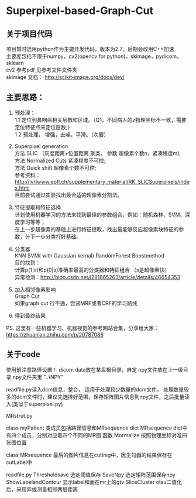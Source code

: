 # Superpixel-based-Graph-Cut

## 关于项目代码
项目暂时选用python作为主要开发代码，版本为2.7，后期会改用C++加速  
主要库包括不限于numpy，cv2(opencv for python)，skimage，pydicom，sklearn  
cv2 参考pdf 见参考文件文件夹  
skimage 文档：  http://scikit-image.org/docs/dev/  

## 主要思路：  
1. 预处理：</br>
1.1 定位到鼻咽癌相关层数和区域。（Q1，不同病人的z物理坐标不一致，需要定位特征点来定位层数;）</br>
1.2 预处理， 增强，去噪，平滑。（次要）</br>

2. Superpixel generation</br>
方法 SLIC （灰度距离+位置距离 聚类， 参数 超像素个数n，紧凑程度m);</br>
方法 Normalized Cuts  紧凑程度不可控;</br>
方法 Quick shift   超像素个数不可控;</br>
参考资料：http://ivrlwww.epfl.ch/supplementary_material/RK_SLICSuperpixels/index.html </br>
目前尝试通过实验找出最合适的超像素分割法。</br>

3. 特征提取和特征选择</br>
计划使用机器学习的方法来找到最佳的参数组合，例如：随机森林、SVM、深度学习等等；</br>
在上一步超像素的基础上进行特征提取，找出最能够反应超像素块特征的参数，分下一步分类打好基础。</br>

4. 分类器</br>
KNN SVM( with Gaussian kernal) RandomForest Boostmethod</br>
目的找到：</br>
计算p(1|s)和p(0|s)准确率最高的分类器和特征组合 （s是超像素快）</br>
异常检测：http://blog.csdn.net/l281865263/article/details/46654353</br>


5. 加入相邻像素影响</br>
Graph Cut</br>
如果graph cut 行不通，尝试MRF或者CRF的学习路线</br>  

6. 得到最终结果</br>

PS. 这里有一些机器学习、机器视觉的参考网站合集，分享给大家：  https://zhuanlan.zhihu.com/p/20787086</br>


## 关于code
使用前注意路径设置！
dicom data放在某盘根目录，自定
npy文件放在上一级目录 npy文件夹里 "..\NPY\"

readfile.py读入dcm信息，整合，
适用于处理较少数量的dcm文件，
处理数量较多的dcm文件时，建议先选择好范围，保存矩阵图片信息到npy文件，之后批量读入(类似于superpixel.py)

MRstrut.py

class myPatient
	类成员包括路径信息和MRsequence dict
	MRsequence dict中有四个成员，分别对应着四个不同的MR图
	函数 Mormalize 按照物理坐标对准四张图位置

class MRsequence
	最后的图片信息在cutImg中，医生勾画的结果保存在cutLabel中
	

readfile.py
	Thresholdsave   选定阈值保存
	SaveNpy 选定矩阵范围保存npy
	ShowLabelandContour  显示label和画在mr上的gtv
	SliceCluster  otsu二值化后，采用异或测量相邻两层距离
	
